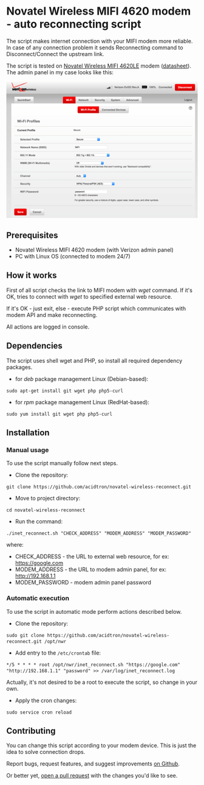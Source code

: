 #  Novatel Wireless MIFI 4620 modem - auto reconnecting script
The script makes internet connection with your MIFI modem more reliable.
In case of any connection problem it sends Reconnecting command to Disconnect/Connect the upstream link.

The script is tested on [Novatel Wireless MIFI 4620LE](http://www.nvtl.com/products/mobile-broadband-solutions/mifi-intelligent-mobile-hotspots/mifi-4620le-3g4g-lte-global-intelligent-mobile-hotspot/) modem ([datasheet](docs/Novatel_4620LE.pdf)). The admin panel in my case looks like this:

![Verizon Admin Panel](docs/verizon.png)

## Prerequisites
- Novatel Wireless MIFI 4620 modem (with Verizon admin panel)
- PC with Linux OS (connected to modem 24/7)

## How it works
First of all script checks the link to MIFI modem with _wget_ command.
If it's OK, tries to connect with _wget_ to specified external web resource.

If it's OK - just exit, else - execute PHP script which communicates with modem API and make reconnecting.

All actions are logged in console.

## Dependencies
The script uses shell wget and PHP, so install all required dependency packages.
- for _deb_ package management Linux (Debian-based):
```
sudo apt-get install git wget php php5-curl
```
- for _rpm_ package management Linux (RedHat-based):
```
sudo yum install git wget php php5-curl
```

## Installation

### Manual usage
To use the script manually follow next steps.
- Clone the repository:
```
git clone https://github.com/acidtron/novatel-wireless-reconnect.git
```
- Move to project directory:
```
cd novatel-wireless-reconnect
```
- Run the command:
```
./inet_reconnect.sh "CHECK_ADDRESS" "MODEM_ADDRESS" "MODEM_PASSWORD"
```
where:
- CHECK_ADDRESS - the URL to external web resource, for ex: https://google.com
- MODEM_ADDRESS - the URL to modem admin panel, for ex: http://192.168.1.1
- MODEM_PASSWORD - modem admin panel password

### Automatic execution
To use the script in automatic mode perform actions described below.
- Clone the repository:
```
sudo git clone https://github.com/acidtron/novatel-wireless-reconnect.git /opt/nwr
```
- Add entry to the `/etc/crontab` file:
```
*/5 * * * * root /opt/nwr/inet_reconnect.sh "https://google.com" "http://192.168.1.1" "password" >> /var/log/inet_reconnect.log
```
Actually, it's not desired to be a root to execute the script, so change in your own.

- Apply the cron changes:
```
sudo service cron reload
```

## Contributing
You can change this script according to your modem device. This is just the idea to solve connection drops.

Report bugs, request features, and suggest improvements [on Github](https://github.com/acidtron/novatel-wireless-reconnect/issues).

Or better yet, [open a pull request](https://github.com/acidtron/novatel-wireless-reconnect/compare) with the changes you'd like to see.
